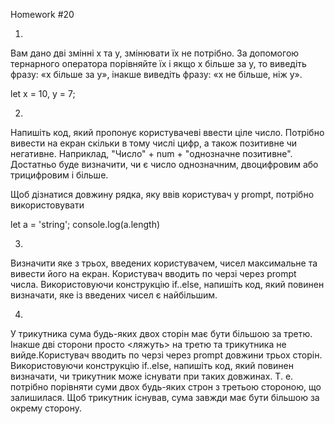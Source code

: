 Homework #20

1.

Вам дано дві змінні x та y, змінювати їх не потрібно. За допомогою тернарного оператора
порівняйте їх і якщо x більше за y, то виведіть фразу: «x більше за y», інакше виведіть
фразу: «x не більше, ніж y».

let x = 10, y = 7;

2.

Напишіть код, який пропонує користувачеві ввести ціле число. Потрібно вивести на екран
скільки в тому числі цифр, а також позитивне чи негативне. Наприклад, 
"Число" + num + "однозначне позитивне". Достатньо буде визначити, чи є число однозначним, 
двоцифровим або трицифровим і більше.

Щоб дізнатися довжину рядка, яку ввів користувач у prompt, потрібно використовувати

let a = 'string';
console.log(a.length)

3.

Визначити яке з трьох, введених користувачем, чисел максимальне та вивести його на екран.
Користувач вводить по черзі через prompt числа. Використовуючи конструкцію if..else,
напишіть код, який повинен визначати, яке із введених чисел є найбільшим.

4.

У трикутника сума будь-яких двох сторін має бути більшою за третю. Інакше дві сторони 
просто <ляжуть> на третю та трикутника не вийде.Користувач вводить по черзі через prompt
довжини трьох сторін. Використовуючи конструкцію if..else, напишіть код, який повинен
визначати, чи трикутник може існувати при таких довжинах. Т. е. потрібно порівняти суми
двох будь-яких строн з третьою стороною, що залишилася. Щоб трикутник існував, сума 
завжди має бути більшою за окрему сторону.

